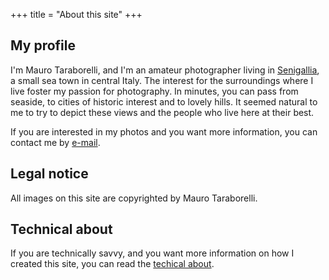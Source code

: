 +++
title = "About this site"
+++

## My profile

I'm Mauro Taraborelli, and I'm an amateur photographer living in [Senigallia](https://www.google.it/maps/place/60019+Senigallia,+Province+of+Ancona), a small sea town in central Italy. The interest for the surroundings where I live foster my passion for photography. In minutes, you can pass from seaside, to cities of historic interest and to lovely hills. It seemed natural to me to try to depict these views and the people who live here at their best.

If you are interested in my photos and you want more information, you can contact me by [e-mail](mailto:mauro@taraborelliphoto.com).

## Legal notice

All images on this site are copyrighted by Mauro Taraborelli.

## Technical about

If you are technically savvy, and you want more information on how I created this site, you can read the [techical about](/technical-about/).
